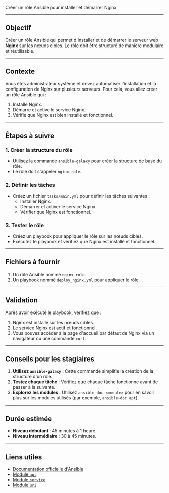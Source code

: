 Créer un rôle Ansible pour installer et démarrer Nginx

---

## Objectif
Créer un rôle Ansible qui permet d'installer et de démarrer le serveur web **Nginx** sur les nœuds cibles. Le rôle doit être structuré de manière modulaire et réutilisable.

---

## Contexte
Vous êtes administrateur système et devez automatiser l'installation et la configuration de Nginx sur plusieurs serveurs. Pour cela, vous allez créer un rôle Ansible qui :
1. Installe Nginx.
2. Démarre et active le service Nginx.
3. Vérifie que Nginx est bien installé et fonctionnel.

---

## Étapes à suivre

### 1. Créer la structure du rôle
- Utilisez la commande `ansible-galaxy` pour créer la structure de base du rôle.
- Le rôle doit s'appeler `nginx_role`.

### 2. Définir les tâches
- Créez un fichier `tasks/main.yml` pour définir les tâches suivantes :
  - Installer Nginx.
  - Démarrer et activer le service Nginx.
  - Vérifier que Nginx est fonctionnel.

### 3. Tester le rôle
- Créez un playbook pour appliquer le rôle sur les nœuds cibles.
- Exécutez le playbook et vérifiez que Nginx est installé et fonctionnel.

---

## Fichiers à fournir
1. Un rôle Ansible nommé `nginx_role`.
2. Un playbook nommé `deploy_nginx.yml` pour appliquer le rôle.

---

## Validation
Après avoir exécuté le playbook, vérifiez que :
1. Nginx est installé sur les nœuds cibles.
2. Le service Nginx est actif et fonctionnel.
3. Vous pouvez accéder à la page d'accueil par défaut de Nginx via un navigateur ou une commande `curl`.

---

## Conseils pour les stagiaires
1. **Utilisez `ansible-galaxy`** : Cette commande simplifie la création de la structure d'un rôle.
2. **Testez chaque tâche** : Vérifiez que chaque tâche fonctionne avant de passer à la suivante.
3. **Explorez les modules** : Utilisez `ansible-doc <module>` pour en savoir plus sur les modules utilisés (par exemple, `ansible-doc apt`).

---

## Durée estimée
- **Niveau débutant** : 45 minutes à 1 heure.
- **Niveau intermédiaire** : 30 à 45 minutes.

---

## Liens utiles
- [Documentation officielle d'Ansible](https://docs.ansible.com/ansible/latest/index.html)
- [Module `apt`](https://docs.ansible.com/ansible/latest/collections/ansible/builtin/apt_module.html)
- [Module `service`](https://docs.ansible.com/ansible/latest/collections/ansible/builtin/service_module.html)
- [Module `uri`](https://docs.ansible.com/ansible/latest/collections/ansible/builtin/uri_module.html)
